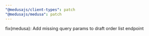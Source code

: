 ```yaml
---
"@medusajs/client-types": patch
"@medusajs/medusa": patch
---
```


fix(medusa): Add missing query params to draft order list endpoint
